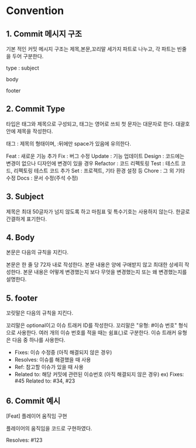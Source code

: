 # Convention

## 1. Commit 메시지 구조

기본 적인 커밋 메시지 구조는 제목,본문,꼬리말 세가지 파트로 나누고, 각 파트는 빈줄을 두어 구분한다.

type : subject

body

footer

## 2. Commit Type

타입은 태그와 제목으로 구성되고, 태그는 영어로 쓰되 첫 문자는 대문자로 한다.
대괄호 안에 제목을 작성한다.

태그 : 제목의 형태이며, :뒤에만 space가 있음에 유의한다.

Feat : 새로운 기능 추가
Fix : 버그 수정
Update : 기능 업데이트
Design : 코드에는 변경이 없으나 디자인에 변경이 있을 경우
Refactor : 코드 리펙토링
Test : 테스트 코드, 리펙토링 테스트 코드 추가
Set : 프로젝트, 기타 환경 설정 등
Chore : 그 외 기타 수정
Docs : 문서 수정(주석 수정)

## 3. Subject

제목은 최대 50글자가 넘지 않도록 하고 마침표 및 특수기호는 사용하지 않는다.
한글로 간결하게 표기한다.

## 4. Body

본문은 다음의 규칙을 지킨다.

본문은 한 줄 당 72자 내로 작성한다.
본문 내용은 양에 구애받지 않고 최대한 상세히 작성한다.
본문 내용은 어떻게 변경했는지 보다 무엇을 변경했는지 또는 왜 변경했는지를 설명한다.

## 5. footer

꼬릿말은 다음의 규칙을 지킨다.

꼬리말은 optional이고 이슈 트래커 ID를 작성한다.
꼬리말은 "유형: #이슈 번호" 형식으로 사용한다.
여러 개의 이슈 번호를 적을 때는 쉼표(,)로 구분한다.
이슈 트래커 유형은 다음 중 하나를 사용한다.

- Fixes: 이슈 수정중 (아직 해결되지 않은 경우)
- Resolves: 이슈를 해결했을 때 사용
- Ref: 참고할 이슈가 있을 때 사용
- Related to: 해당 커밋에 관련된 이슈번호 (아직 해결되지 않은 경우)
  ex) Fixes: #45 Related to: #34, #23

## 6. Commit 예시

[Feat] 플레이어 움직임 구현

플레이어의 움직임을 코드로 구현하였다.

Resolves: #123
